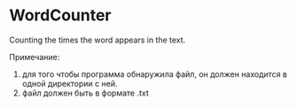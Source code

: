 # WordCounter
Counting the times the word appears in the text.

Примечание:
1) для того чтобы программа обнаружила файл, он должен находится в одной директории с ней.
2) файл должен быть в формате .txt
